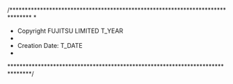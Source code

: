/*******************************************************************************
 *                                                                              
 *  Copyright FUJITSU LIMITED T_YEAR
 *                                                                              
 *  Creation Date: T_DATE                                                      
 *                                                                              
 *******************************************************************************/

 
